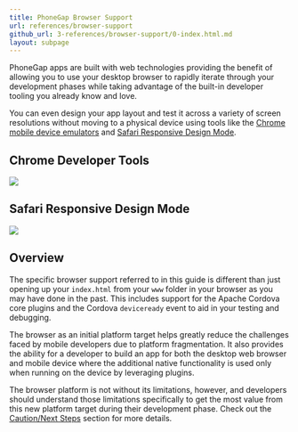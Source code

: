 ```yaml
---
title: PhoneGap Browser Support
url: references/browser-support
github_url: 3-references/browser-support/0-index.html.md
layout: subpage
---
```


PhoneGap apps are built with web technologies providing the benefit of allowing you to use your desktop browser to rapidly iterate through your development phases while taking advantage of the built-in developer tooling you already know and love.

You can even design your app layout and test it across a variety of screen resolutions without moving to a physical device using tools like the [Chrome mobile device emulators](https://developers.google.com/web/tools/chrome-devtools/iterate/device-mode/) and [Safari Responsive Design Mode](https://developer.apple.com/safari/tools/).

## Chrome Developer Tools

![](/images/browser-support/chrome-debug-deviceready.png)

## Safari Responsive Design Mode

![](/images/browser-support/safari-responsive2.png)

## Overview

The specific browser support referred to in this guide is different than just opening up your `index.html` from your `www` folder in your browser as you may have done in the past. This includes support for the Apache Cordova core plugins and the Cordova `deviceready` event to aid in your testing and debugging.

The browser as an initial platform target helps greatly reduce the challenges faced by mobile developers due to platform fragmentation. It also provides the ability for a developer to build an app for both the desktop web browser and mobile device where the additional native functionality is used only when running on the device by leveraging plugins.

The browser platform is not without its limitations, however, and developers should understand those limitations specifically to get the most value from this new platform target during their development phase. Check out the [Caution/Next Steps](/references/browser-support/caution-next-steps) section for more details.
